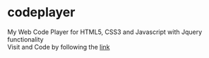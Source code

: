 # codeplayer
My Web Code Player for HTML5, CSS3 and Javascript with Jquery functionality<br />
Visit and Code by following the [link]()
